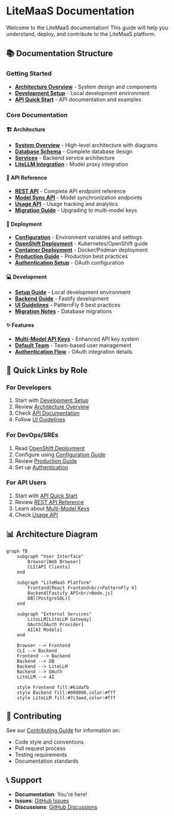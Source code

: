 # LiteMaaS Documentation

Welcome to the LiteMaaS documentation! This guide will help you understand, deploy, and contribute to the LiteMaaS platform.

## 📚 Documentation Structure

### Getting Started
- **[Architecture Overview](architecture/overview.md)** - System design and components
- **[Development Setup](development/setup.md)** - Local development environment
- **[API Quick Start](api/)** - API documentation and examples

### Core Documentation

#### 🏗️ Architecture
- **[System Overview](architecture/overview.md)** - High-level architecture with diagrams
- **[Database Schema](architecture/database-schema.md)** - Complete database design
- **[Services](architecture/services.md)** - Backend service architecture
- **[LiteLLM Integration](architecture/litellm-integration.md)** - Model proxy integration

#### 🔌 API Reference
- **[REST API](api/rest-api.md)** - Complete API endpoint reference
- **[Model Sync API](api/model-sync-api.md)** - Model synchronization endpoints
- **[Usage API](api/usage-api.md)** - Usage tracking and analytics
- **[Migration Guide](api/api-migration-guide.md)** - Upgrading to multi-model keys

#### 🚀 Deployment
- **[Configuration](deployment/configuration.md)** - Environment variables and settings
- **[OpenShift Deployment](deployment/openshift-deployment.md)** - Kubernetes/OpenShift guide
- **[Container Deployment](deployment/containers.md)** - Docker/Podman deployment
- **[Production Guide](deployment/production-guide.md)** - Production best practices
- **[Authentication Setup](deployment/authentication.md)** - OAuth configuration

#### 💻 Development
- **[Setup Guide](development/setup.md)** - Local development environment
- **[Backend Guide](development/backend-guide.md)** - Fastify development
- **[UI Guidelines](development/ui-guidelines.md)** - PatternFly 6 best practices
- **[Migration Notes](development/migration-notes.md)** - Database migrations

#### ✨ Features
- **[Multi-Model API Keys](features/multi-model-api-keys-implementation.md)** - Enhanced API key system
- **[Default Team](features/default-team-implementation.md)** - Team-based user management
- **[Authentication Flow](features/authentication-flow.md)** - OAuth integration details

## 🎯 Quick Links by Role

### For Developers
1. Start with [Development Setup](development/setup.md)
2. Review [Architecture Overview](architecture/overview.md)
3. Check [API Documentation](api/)
4. Follow [UI Guidelines](development/ui-guidelines.md)

### For DevOps/SREs
1. Read [OpenShift Deployment](deployment/openshift-deployment.md)
2. Configure using [Configuration Guide](deployment/configuration.md)
3. Review [Production Guide](deployment/production-guide.md)
4. Set up [Authentication](deployment/authentication.md)

### For API Users
1. Start with [API Quick Start](api/)
2. Review [REST API Reference](api/rest-api.md)
3. Learn about [Multi-Model Keys](api/api-migration-guide.md)
4. Check [Usage API](api/usage-api.md)

## 📊 Architecture Diagram

```mermaid
graph TB
    subgraph "User Interface"
        Browser[Web Browser]
        CLI[API Clients]
    end
    
    subgraph "LiteMaaS Platform"
        Frontend[React Frontend<br/>PatternFly 6]
        Backend[Fastify API<br/>Node.js]
        DB[(PostgreSQL)]
    end
    
    subgraph "External Services"
        LiteLLM[LiteLLM Gateway]
        OAuth[OAuth Provider]
        AI[AI Models]
    end
    
    Browser --> Frontend
    CLI --> Backend
    Frontend --> Backend
    Backend --> DB
    Backend --> LiteLLM
    Backend --> OAuth
    LiteLLM --> AI
    
    style Frontend fill:#61dafb
    style Backend fill:#000000,color:#fff
    style LiteLLM fill:#7c3aed,color:#fff
```

## 🤝 Contributing

See our [Contributing Guide](../CONTRIBUTING.md) for information on:
- Code style and conventions
- Pull request process
- Testing requirements
- Documentation standards

## 📞 Support

- **Documentation**: You're here!
- **Issues**: [GitHub Issues](https://github.com/your-org/litemaas/issues)
- **Discussions**: [GitHub Discussions](https://github.com/your-org/litemaas/discussions)